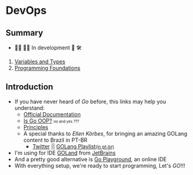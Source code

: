 # DevOps
## Summary
- 👨‍💻 👩‍💻 In development 🚧 🛠️
1. [Variables and Types](https://github.com/rafaelbreno/go4noobs/tree/master/01_variables_and_types)
1. [Programming Foundations](https://github.com/rafaelbreno/go4noobs/tree/master/02_programming_foundations)
## Introduction
- If you have never heard of *Go* before, this links may help you understand:
    - [Official Documentation](https://golang.org/doc/)
    - [Is Go OOP?](https://golang.org/doc/faq#Is_Go_an_object-oriented_language) <small><small>no and yes ???</small></small>
    - [Principles](https://golang.org/doc/faq#principles)
    - A special thanks to *Ellen Körbes*, for bringing an amazing GOLang content to Brazil in PT-BR
        - [Twitter](https://twitter.com/ellenkorbes) || [GOLang Playlist<small>(in pt-br)</small>](https://www.youtube.com/playlist?list=PLCKpcjBB_VlBsxJ9IseNxFllf-UFEXOdg)
- I'm using for IDE [GOLand](https://www.jetbrains.com/go/) from [JetBrains](https://www.jetbrains.com/)
- And a pretty good alternative is [Go Playground](https://play.golang.org/), an online IDE
- With everything setup, we're ready to start programming, Let's *GO*!!!